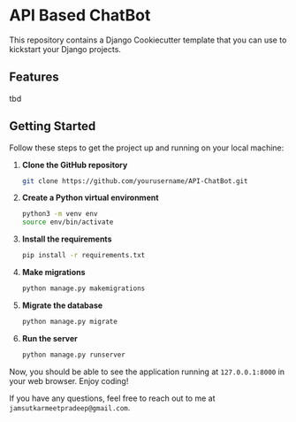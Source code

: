 

# API Based ChatBot

This repository contains a Django Cookiecutter template that you can use to kickstart your Django projects.

## Features

tbd

## Getting Started

Follow these steps to get the project up and running on your local machine:

1. **Clone the GitHub repository**
   ```bash
   git clone https://github.com/yourusername/API-ChatBot.git
   ```
2. **Create a Python virtual environment**
   ```bash
   python3 -m venv env
   source env/bin/activate
   ```
3. **Install the requirements**
   ```bash
   pip install -r requirements.txt
   ```
4. **Make migrations**
   ```bash
   python manage.py makemigrations
   ```
5. **Migrate the database**
   ```bash
   python manage.py migrate
   ```
6. **Run the server**
   ```bash
   python manage.py runserver
   ```
Now, you should be able to see the application running at `127.0.0.1:8000` in your web browser. Enjoy coding!

If you have any questions, feel free to reach out to me at `jamsutkarmeetpradeep@gmail.com`.


